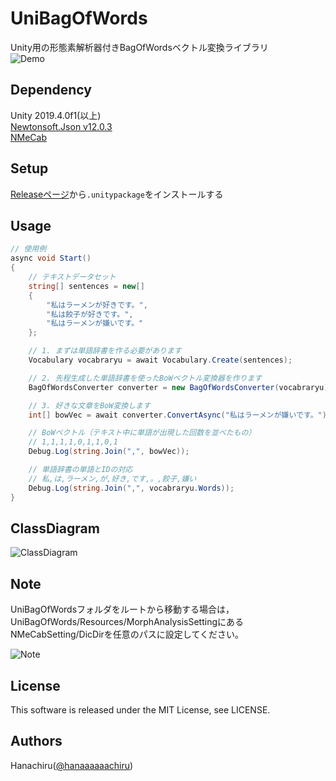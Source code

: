# UniBagOfWords
Unity用の形態素解析器付きBagOfWordsベクトル変換ライブラリ  
![Demo](https://user-images.githubusercontent.com/46705432/104748490-27898680-5795-11eb-98e9-92a05e2ec5ac.gif)

## Dependency
Unity 2019.4.0f1(以上)  
[Newtonsoft.Json v12.0.3](https://github.com/JamesNK/Newtonsoft.Json/)  
[NMeCab](https://github.com/komutan/NMeCab)

## Setup
[Releaseページ]()から`.unitypackage`をインストールする

## Usage
```cs:sample.cs
// 使用例
async void Start()
{
    // テキストデータセット
    string[] sentences = new[]
    {
        "私はラーメンが好きです。",
        "私は餃子が好きです。",
        "私はラーメンが嫌いです。"
    };

    // 1. まずは単語辞書を作る必要があります
    Vocabulary vocabraryu = await Vocabulary.Create(sentences);

    // 2. 先程生成した単語辞書を使ったBoWベクトル変換器を作ります
    BagOfWordsConverter converter = new BagOfWordsConverter(vocabraryu);

    // 3. 好きな文章をBoW変換します
    int[] bowVec = await converter.ConvertAsync("私はラーメンが嫌いです。");

    // BoWベクトル（テキスト中に単語が出現した回数を並べたもの）
    // 1,1,1,1,0,1,1,0,1
    Debug.Log(string.Join(",", bowVec));

    // 単語辞書の単語とIDの対応
    // 私,は,ラーメン,が,好き,です,。,餃子,嫌い
    Debug.Log(string.Join(",", vocabraryu.Words));
}
```
## ClassDiagram
![ClassDiagram](https://user-images.githubusercontent.com/46705432/104749276-f5c4ef80-5795-11eb-8d19-067ba16dc6cc.png)

## Note
UniBagOfWordsフォルダをルートから移動する場合は，UniBagOfWords/Resources/MorphAnalysisSettingにあるNMeCabSetting/DicDirを任意のパスに設定してください。　


![Note](https://user-images.githubusercontent.com/46705432/104748864-82bb7900-5795-11eb-9322-9d8a70f29537.png)

## License
This software is released under the MIT License, see LICENSE.

## Authors
Hanachiru([@hanaaaaaachiru](https://twitter.com/hanaaaaaachiru))
